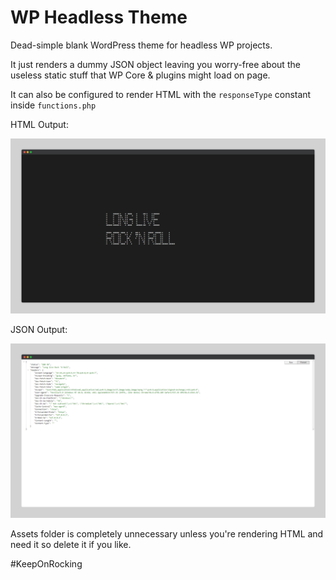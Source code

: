 # WP Headless Theme

Dead-simple blank WordPress theme for headless WP projects. 

It just renders a dummy JSON object leaving you worry-free about the useless static stuff that WP Core & plugins might load on page.

It can also be configured to render HTML with the `responseType` constant inside `functions.php`

HTML Output:

![ScreenshotHTML](/docs/html_render.png)

JSON Output:

![ScreenshotJSON](/docs/json_render.png)

Assets folder is completely unnecessary unless you're rendering HTML and need it so delete it if you like.

#KeepOnRocking
